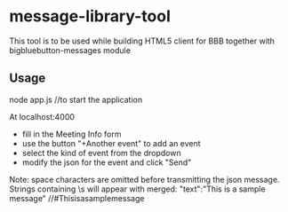 message-library-tool
===================

This tool is to be used while building HTML5 client for BBB
together with bigbluebutton-messages module


## Usage

node app.js //to start the application

At localhost:4000
* fill in the Meeting Info form
* use the button "+Another event" to add an event
* select the kind of event from the dropdown
* modify the json for the event and click "Send"

Note: space characters are omitted before transmitting the json
message. Strings containing \s will appear with merged:
"text":"This is a sample message" //#Thisisasamplemessage
